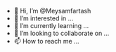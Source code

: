 - 👋 Hi, I’m @Meysamfartash
- 👀 I’m interested in ...
- 🌱 I’m currently learning ...
- 💞️ I’m looking to collaborate on ...
- 📫 How to reach me ...

<!---
Meysamfartash/Meysamfartash is a ✨ special ✨ repository because its `README.md` (this file) appears on your GitHub profile.
You can click the Preview link to take a look at your changes.
--->
